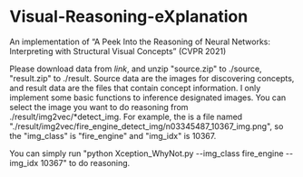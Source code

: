 # Visual-Reasoning-eXplanation
An implementation of “A Peek Into the Reasoning of Neural Networks: Interpreting with Structural Visual Concepts” (CVPR 2021)

Please download data from *link*, and unzip "source.zip" to ./source, "result.zip" to ./result. Source data are the images for discovering concepts, and result data are the files that contain concept information. I only implement some basic functions to inference designated images. You can select the image you want to do reasoning from ./result/img2vec/\*detect_img. For example, the is a file named "./result/img2vec/fire_engine_detect_img/n03345487_10367_img.png", so the "img_class" is "fire_engine" and "img_idx" is 10367.

You can simply run "python Xception_WhyNot.py --img_class fire_engine --img_idx 10367" to do reasoning.

